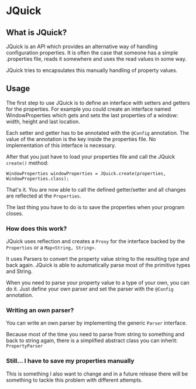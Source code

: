 JQuick
======

What is JQuick?
---------------
JQuick is an API which provides an alternative way of handling configuration properties.
It is often the case that someone has a simple .properties file, reads it somewhere and uses the read values in some way.

JQuick tries to encapsulates this manually handling of property values.

Usage
-----
The first step to use JQuick is to define an interface with setters and getters for the properties.
For example you could create an interface named WindowProperties which gets and sets the last properties of a window:
width, height and last location.

Each setter and getter has to be annotated with the `@Config` annotation. The value of the annotation is the key inside
the properties file. No implementation of this interface is necessary.

After that you just have to load your properties file and call the JQuick `create()` method:

    WindowProperties windowProperties = JQuick.create(properties, WindowProperties.class);

That's it. You are now able to call the defined getter/setter and all changes are reflected at the `Properties`.

The last thing you have to do is to save the properties when your program closes.

### How does this work?
JQuick uses reflection and creates a `Proxy` for the interface backed by the `Properties` or a `Map<String, String>`.

It uses Parsers to convert the property value string to the resulting type and back again.
JQuick is able to automatically parse most of the primitive types and String.

When you need to parse your property value to a type of your own, you can do it. Just define your own parser and set
the parser with the `@Config` annotation.

### Writing an own parser?
You can write an own parser by implementing the generic `Parser` interface.

Because most of the time you need to parse from string to something and back to string again, there is a simplified abstract
class you can inherit: `PropertyParser`

### Still... I have to save my properties manually
This is something I also want to change and in a future release there will be something to tackle this problem
with different attempts.